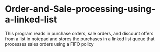 # Order-and-Sale-processing-using-a-linked-list
This program reads in purchase orders, sale orders, and discount offers from a list in notepad and stores the purchases in a linked list queue that processes sales orders using a FIFO policy
